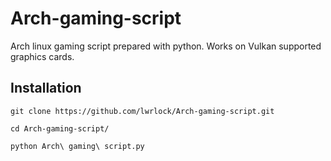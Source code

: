 # Arch-gaming-script
Arch linux gaming script prepared with python. Works on Vulkan supported graphics cards.
## Installation
`git clone https://github.com/lwrlock/Arch-gaming-script.git`

`cd Arch-gaming-script/`

`python Arch\ gaming\ script.py`
